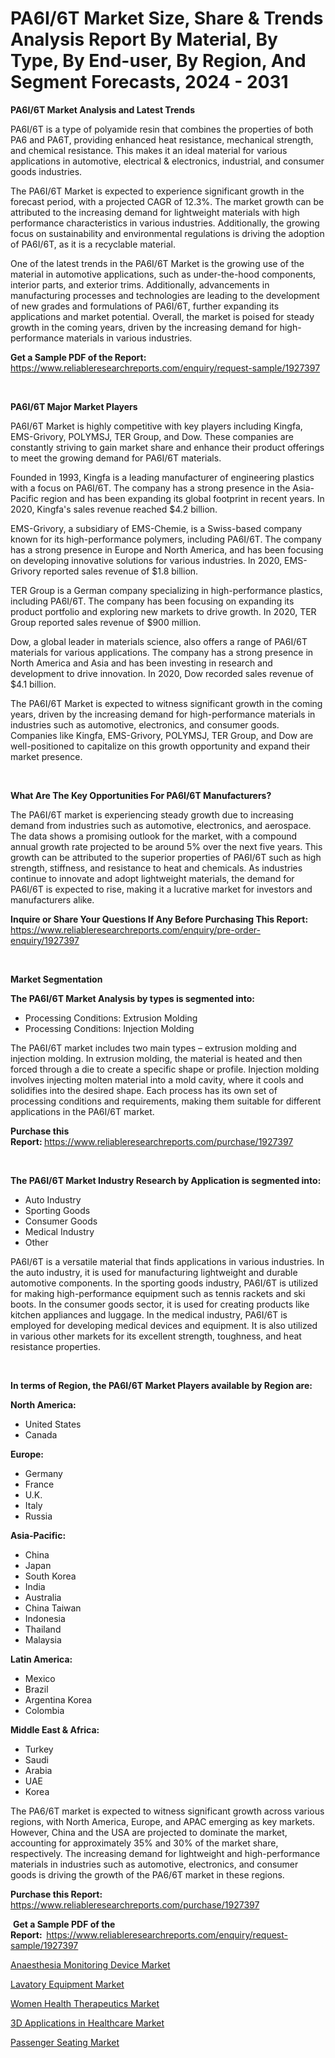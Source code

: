 <p><h1>PA6I/6T Market Size, Share & Trends Analysis Report By Material, By Type, By End-user, By Region, And Segment Forecasts, 2024 - 2031</h1></p><p><strong>PA6I/6T Market Analysis and Latest Trends</strong></p>
<p><p>PA6I/6T is a type of polyamide resin that combines the properties of both PA6 and PA6T, providing enhanced heat resistance, mechanical strength, and chemical resistance. This makes it an ideal material for various applications in automotive, electrical & electronics, industrial, and consumer goods industries.</p><p>The PA6I/6T Market is expected to experience significant growth in the forecast period, with a projected CAGR of 12.3%. The market growth can be attributed to the increasing demand for lightweight materials with high performance characteristics in various industries. Additionally, the growing focus on sustainability and environmental regulations is driving the adoption of PA6I/6T, as it is a recyclable material.</p><p>One of the latest trends in the PA6I/6T Market is the growing use of the material in automotive applications, such as under-the-hood components, interior parts, and exterior trims. Additionally, advancements in manufacturing processes and technologies are leading to the development of new grades and formulations of PA6I/6T, further expanding its applications and market potential. Overall, the market is poised for steady growth in the coming years, driven by the increasing demand for high-performance materials in various industries.</p></p>
<p><strong>Get a Sample PDF of the Report:&nbsp;</strong> <a href="https://www.reliableresearchreports.com/enquiry/request-sample/1927397">https://www.reliableresearchreports.com/enquiry/request-sample/1927397</a></p>
<p>&nbsp;</p>
<p><strong>PA6I/6T Major Market Players</strong></p>
<p><p>PA6I/6T Market is highly competitive with key players including Kingfa, EMS-Grivory, POLYMSJ, TER Group, and Dow. These companies are constantly striving to gain market share and enhance their product offerings to meet the growing demand for PA6I/6T materials.</p><p>Founded in 1993, Kingfa is a leading manufacturer of engineering plastics with a focus on PA6I/6T. The company has a strong presence in the Asia-Pacific region and has been expanding its global footprint in recent years. In 2020, Kingfa's sales revenue reached $4.2 billion.</p><p>EMS-Grivory, a subsidiary of EMS-Chemie, is a Swiss-based company known for its high-performance polymers, including PA6I/6T. The company has a strong presence in Europe and North America, and has been focusing on developing innovative solutions for various industries. In 2020, EMS-Grivory reported sales revenue of $1.8 billion.</p><p>TER Group is a German company specializing in high-performance plastics, including PA6I/6T. The company has been focusing on expanding its product portfolio and exploring new markets to drive growth. In 2020, TER Group reported sales revenue of $900 million.</p><p>Dow, a global leader in materials science, also offers a range of PA6I/6T materials for various applications. The company has a strong presence in North America and Asia and has been investing in research and development to drive innovation. In 2020, Dow recorded sales revenue of $4.1 billion.</p><p>The PA6I/6T Market is expected to witness significant growth in the coming years, driven by the increasing demand for high-performance materials in industries such as automotive, electronics, and consumer goods. Companies like Kingfa, EMS-Grivory, POLYMSJ, TER Group, and Dow are well-positioned to capitalize on this growth opportunity and expand their market presence.</p></p>
<p>&nbsp;</p>
<p><strong>What Are The Key Opportunities For PA6I/6T Manufacturers?</strong></p>
<p><p>The PA6I/6T market is experiencing steady growth due to increasing demand from industries such as automotive, electronics, and aerospace. The data shows a promising outlook for the market, with a compound annual growth rate projected to be around 5% over the next five years. This growth can be attributed to the superior properties of PA6I/6T such as high strength, stiffness, and resistance to heat and chemicals. As industries continue to innovate and adopt lightweight materials, the demand for PA6I/6T is expected to rise, making it a lucrative market for investors and manufacturers alike.</p></p>
<p><strong>Inquire or Share Your Questions If Any Before Purchasing This Report:</strong> <a href="https://www.reliableresearchreports.com/enquiry/pre-order-enquiry/1927397">https://www.reliableresearchreports.com/enquiry/pre-order-enquiry/1927397</a></p>
<p>&nbsp;</p>
<p><strong>Market Segmentation</strong></p>
<p><strong>The PA6I/6T Market Analysis by types is segmented into:</strong></p>
<p><ul><li>Processing Conditions: Extrusion Molding</li><li>Processing Conditions: Injection Molding</li></ul></p>
<p><p>The PA6I/6T market includes two main types – extrusion molding and injection molding. In extrusion molding, the material is heated and then forced through a die to create a specific shape or profile. Injection molding involves injecting molten material into a mold cavity, where it cools and solidifies into the desired shape. Each process has its own set of processing conditions and requirements, making them suitable for different applications in the PA6I/6T market.</p></p>
<p><strong>Purchase this Report:&nbsp;</strong><a href="https://www.reliableresearchreports.com/purchase/1927397">https://www.reliableresearchreports.com/purchase/1927397</a></p>
<p>&nbsp;</p>
<p><strong>The PA6I/6T Market Industry Research by Application is segmented into:</strong></p>
<p><ul><li>Auto Industry</li><li>Sporting Goods</li><li>Consumer Goods</li><li>Medical Industry</li><li>Other</li></ul></p>
<p><p>PA6I/6T is a versatile material that finds applications in various industries. In the auto industry, it is used for manufacturing lightweight and durable automotive components. In the sporting goods industry, PA6I/6T is utilized for making high-performance equipment such as tennis rackets and ski boots. In the consumer goods sector, it is used for creating products like kitchen appliances and luggage. In the medical industry, PA6I/6T is employed for developing medical devices and equipment. It is also utilized in various other markets for its excellent strength, toughness, and heat resistance properties.</p></p>
<p>&nbsp;</p>
<p><strong>In terms of Region, the PA6I/6T Market Players available by Region are:</strong></p>
<p>
    <p> <strong> North America: </strong>
        <ul>
            <li>United States</li>
            <li>Canada</li>
        </ul>
        </p> 
    <p> <strong> Europe: </strong>
        <ul>
            <li>Germany</li>
            <li>France</li>
            <li>U.K.</li>
            <li>Italy</li>
            <li>Russia</li>
        </ul>
        </p> 
    <p> <strong> Asia-Pacific: </strong>
        <ul>
            <li>China</li>
            <li>Japan</li>
            <li>South Korea</li>
            <li>India</li>
            <li>Australia</li>
            <li>China Taiwan</li>
            <li>Indonesia</li>
            <li>Thailand</li>
            <li>Malaysia</li>
        </ul>
        </p> 
    <p> <strong> Latin America: </strong>
        <ul>
            <li>Mexico</li>
            <li>Brazil</li>
            <li>Argentina Korea</li>
            <li>Colombia</li>
        </ul>
        </p> 
    <p> <strong> Middle East & Africa: </strong>
        <ul>
            <li>Turkey</li>
            <li>Saudi</li>
            <li>Arabia</li>
            <li>UAE</li>
            <li>Korea</li>
        </ul>
    </p>
    </p>
<p><p>The PA6/6T market is expected to witness significant growth across various regions, with North America, Europe, and APAC emerging as key markets. However, China and the USA are projected to dominate the market, accounting for approximately 35% and 30% of the market share, respectively. The increasing demand for lightweight and high-performance materials in industries such as automotive, electronics, and consumer goods is driving the growth of the PA6/6T market in these regions.</p></p>
<p><strong>Purchase this Report: </strong><a href="https://www.reliableresearchreports.com/purchase/1927397">https://www.reliableresearchreports.com/purchase/1927397</a></p>
<p>&nbsp;<strong>Get a Sample PDF of the Report:&nbsp;&nbsp;</strong><a href="https://www.reliableresearchreports.com/enquiry/request-sample/1927397">https://www.reliableresearchreports.com/enquiry/request-sample/1927397</a></p>
<p><strong></strong></p>
<p><p><a href="https://florentine-yuzu-f42.notion.site/Anaesthesia-Monitoring-Device-Market-Furnish-Information-about-Market-Size-Market-Share-Market-Dyn-2aa23adedaf34eb4928b93827549c51e">Anaesthesia Monitoring Device Market</a></p><p><a href="https://view.publitas.com/reportprime-1/lavatory-equipment-market-growth-market-trends-covid-19-impact-and-forecasts-for-period-from-2024-2031/">Lavatory Equipment Market</a></p><p><a href="https://fuschia-pecorino-a6d.notion.site/Women-Health-Therapeutics-Market-Research-Report-Unlocks-Analysis-on-the-Market-Financial-Status-Ma-71fa4a4b684140828f6eb814c8c7130f">Women Health Therapeutics Market</a></p><p><a href="https://changeable-paste-463.notion.site/3D-Applications-in-Healthcare-Market-Size-Growth-and-Forecast-from-2024-2031-8d2bbf38b1514533b621ccac3afac240">3D Applications in Healthcare Market</a></p><p><a href="https://view.publitas.com/reportprime-1/passenger-seating-market-size-global-industry-overview-market-segmentation-and-forecast-2024-to-2031/">Passenger Seating Market</a></p></p>